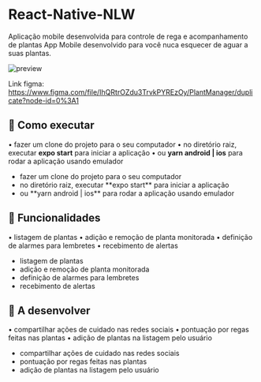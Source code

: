    # React-Native-NLW
   Aplicação mobile desenvolvida para controle de rega e acompanhamento de plantas
App Mobile desenvolvido para você nuca esquecer de aguar a suas plantas.

![preview](https://user-images.githubusercontent.com/77130926/125323140-d659ea00-e314-11eb-81f7-3562dccc9598.png)

Link figma: https://www.figma.com/file/IhQRtrOZdu3TrvkPYREzOy/PlantManager/duplicate?node-id=0%3A1

## 🚀 Como executar
• fazer um clone do projeto para o seu computador
• no diretório raiz, executar **expo start** para iniciar a aplicação
• ou **yarn android | ios** para rodar a aplicação usando emulador
<ul>
  <li> fazer um clone do projeto para o seu computador </li>
  <li> no diretório raiz, executar **expo start** para iniciar a aplicação </li>
  <li> ou **yarn android | ios** para rodar a aplicação usando emulador </li>
</ul>

## 💬 Funcionalidades
• listagem de plantas
• adição e remoção de planta monitorada
• definição de alarmes para lembretes
• recebimento de alertas
<ul>
  <li>listagem de plantas</li>
  <li>adição e remoção de planta monitorada</li>
  <li>definição de alarmes para lembretes</li>
  <li>recebimento de alertas</li>
</ul>

## 🔧 A desenvolver
• compartilhar ações de cuidado nas redes sociais
• pontuação por regas feitas nas plantas
• adição de plantas na listagem pelo usuário
<ul>
  <li>compartilhar ações de cuidado nas redes sociais</li>
  <li>pontuação por regas feitas nas plantas</li>
  <li>adição de plantas na listagem pelo usuário</li>
</ul>
